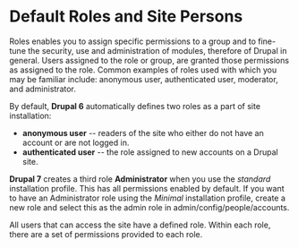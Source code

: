 # Default Roles and Site Persons

Roles enables you to assign specific permissions to a group and to fine-tune the security, use and administration of modules, therefore of Drupal in general. Users assigned to the role or group, are granted those permissions as assigned to the role. Common examples of roles used with which you may be familiar include: anonymous user, authenticated user, moderator, and administrator.

By default, **Drupal 6** automatically defines two roles as a part of site installation:

* **anonymous user** -- readers of the site who either do not have an account or are not logged in.
* **authenticated user** -- the role assigned to new accounts on a Drupal site.

**Drupal 7** creates a third role **Administrator** when you use the _standard_ installation profile. This has all permissions enabled by default. If you want to have an Administrator role using the _Minimal_ installation profile, create a new role and select this as the admin role in admin/config/people/accounts.  
  
All users that can access the site have a defined role. Within each role, there are a set of permissions provided to each role. 



